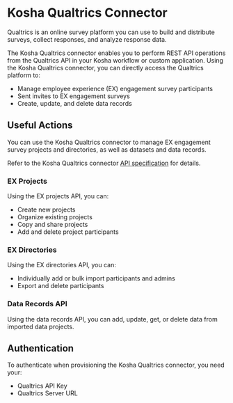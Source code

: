 # Kosha Qualtrics Connector

Qualtrics is an online survey platform you can use to build and distribute surveys, collect responses, and analyze response data. 

The Kosha Qualtrics connector enables you to perform REST API operations from the Qualtrics API in your Kosha workflow or custom application. Using the Kosha Qualtrics connector, you can directly access the Qualtrics platform to:

* Manage employee experience (EX) engagement survey participants
* Sent invites to EX engagement surveys 
* Create, update, and delete data records

## Useful Actions

You can use the Kosha Qualtrics connector to manage EX engagement survey projects and directories, as well as datasets and data records. 

Refer to the Kosha Qualtrics connector [API specification](openapi.json) for details.

### EX Projects

Using the EX projects API, you can:

* Create new projects
* Organize existing projects
* Copy and share projects
* Add and delete project participants

### EX Directories

Using the EX directories API, you can:

* Individually add or bulk import participants and admins 
* Export and delete participants 

### Data Records API

Using the data records API, you can add, update, get, or delete data from imported data projects. 

## Authentication

To authenticate when provisioning the Kosha Qualtrics connector, you need your:

* Qualtrics API Key
* Qualtrics Server URL


